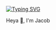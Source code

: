 [![Typing SVG](https://readme-typing-svg.demolab.com?font=Press+Start+2P&size=40&pause=1000&background=FFFFFF00&center=true&vCenter=true&width=500&height=100&lines=TUXEN+GITHUB)](https://git.io/typing-svg)

Heya :wave:, I'm Jacob
